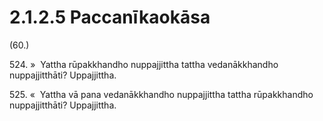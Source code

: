 # 2.1.2.5 Paccanīkaokāsa

(60.)

524\. »  Yattha rūpakkhandho nuppajjittha tattha vedanākkhandho nuppajjitthāti? Uppajjittha.

525\. «  Yattha vā pana vedanākkhandho nuppajjittha tattha rūpakkhandho nuppajjitthāti? Uppajjittha.
